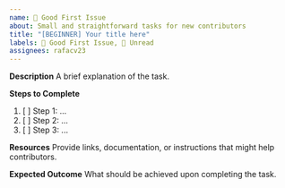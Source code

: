 ```yaml
---
name: 🎯 Good First Issue
about: Small and straightforward tasks for new contributors
title: "[BEGINNER] Your title here"
labels: 🎯 Good First Issue, 👀 Unread
assignees: rafacv23
---
```


**Description**
A brief explanation of the task.

**Steps to Complete**

1. [ ] Step 1: ...
2. [ ] Step 2: ...
3. [ ] Step 3: ...

**Resources**
Provide links, documentation, or instructions that might help contributors.

**Expected Outcome**
What should be achieved upon completing the task.
